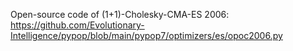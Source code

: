 Open-source code of (1+1)-Cholesky-CMA-ES 2006: https://github.com/Evolutionary-Intelligence/pypop/blob/main/pypop7/optimizers/es/opoc2006.py
